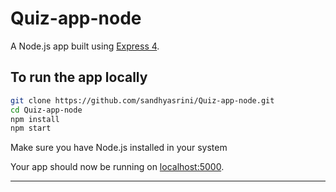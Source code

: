 # Quiz-app-node

A Node.js app built using [Express 4](http://expressjs.com/).

## To run the app locally

```sh
git clone https://github.com/sandhyasrini/Quiz-app-node.git
cd Quiz-app-node
npm install
npm start
```

Make sure you have Node.js installed in your system

Your app should now be running on [localhost:5000](http://localhost:5000/).

---

